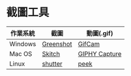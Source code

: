 # 截圖工具

| 作業系統 | 截圖                                           | 動圖(.gif)                                                                    |
| -------- | ---------------------------------------------- | ----------------------------------------------------------------------------- |
| Windows  | [Greenshot](https://getgreenshot.org/)         | [GifCam](http://blog.bahraniapps.com/gifcam/)                                 |
| Mac OS   | [Skitch](https://evernote.com/products/skitch) | [GIPHY Capture](https://giphy.com/posts/giphy-launches-giphy-capture-for-mac) |
| Linux    | [shutter](http://shutter-project.org/)         | [peek](https://github.com/phw/peek)                                           |
